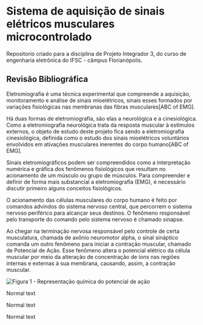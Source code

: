 <h1> Sistema de aquisição de sinais elétricos musculares microcontrolado </h1>

<p>Repositorio criado para a disciplina de Projeto Integrador 3, do curso de engenharia eletrônica do IFSC - câmpus Florianópolis. <br/>
</p>

<h2> Revisão Bibliográfica </h2>

<p>Eletromiografia é uma técnica experimental que compreende a aquisição, monitoramento e análise de sinais mioelétricos, sinais esses formados por variações fisiológicas nas membranas das fibras musculares[ABC of EMG].</p>

<p>Há duas formas de eletromiografia, são elas a neurológica e a cinesiológica. Como a eletromiografia neurológica trata da resposta muscular à estímulos externos, o objeto de estudo deste projeto fica sendo a eletromiografia cinesiológica, definida como o estudo dos sinais mioelétricos voluntários envolvidos em ativações musculares inerentes do corpo humano[ABC of EMG].</p>

<p>Sinais eletromiográficos podem ser compreendidos como a interpretação numérica e gráfica dos fenômenos fisiológicos que resultam no acionamento de um músculo ou grupo de músculos. Para compreender e definir de forma mais substancial a eletromiografia (EMG), é necessário discutir primeiro alguns conceitos fisiológicos.</p>

<p>O acionamento das células musculares do corpo humano é feito por comandos advindos do sistema nervoso central, que percorrem o sistema nervoso periférico para alcançar seus destinos. O fenômeno responsável pelo transporte do comando pelo sistema nervoso é chamado sinapse. </p>

<p>Ao chegar na terminação nervosa responsável pelo controle de certa musculatura, chamada de axônio neuromotor alpha, o sinal sináptico comanda um outro fenômeno para iniciar a contração muscular, chamado de Potencial de Ação. Esse fenômeno altera o potencial elétrico da célula muscular por meio da alteração de concentração de íons nas regiões internas e externas à sua membrana, causando, assim, a contração muscular.</p>

![Figura 1 - Representação química do potencial de ação](/images/capturar5.jpg "Potencial de Ação")

<p>Normal text</p>
<p>Normal text</p>
<p>Normal text</p>
